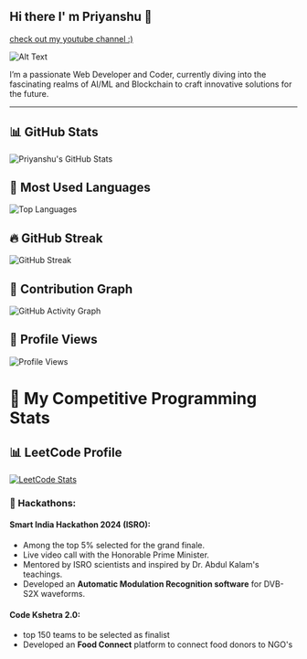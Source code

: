 ## Hi there I' m Priyanshu 👋
[check out my youtube channel :)](https://youtube.com/@priyanshuthakur8947?si=Ubv2fM9JcWYDr8Xw)

![Alt Text](https://i.pinimg.com/originals/90/70/32/9070324cdfc07c68d60eed0c39e77573.gif)

I’m a passionate Web Developer and Coder, currently diving into the fascinating realms of AI/ML and Blockchain to craft innovative solutions for the future.

---
## 📊 GitHub Stats
![Priyanshu's GitHub Stats](https://github-readme-stats.vercel.app/api?username=priyanshu1804&show_icons=true&theme=tokyonight&count_private=true)

## 🚀 Most Used Languages
![Top Languages](https://github-readme-stats.vercel.app/api/top-langs/?username=priyanshu1804&layout=compact&theme=tokyonight)

## 🔥 GitHub Streak
![GitHub Streak](https://github-readme-streak-stats.herokuapp.com/?user=priyanshu1804&theme=tokyonight)

## 🌱 Contribution Graph
![GitHub Activity Graph](https://github-readme-activity-graph.vercel.app/graph?username=priyanshu1804&theme=tokyonight)

## 👀 Profile Views
![Profile Views](https://komarev.com/ghpvc/?username=priyanshu1804&color=blue)

# 🚀 My Competitive Programming Stats  

## 📊 LeetCode Profile  
[![LeetCode Stats](https://leetcard.jacoblin.cool/priyanshu0918?theme=dark&font=Montserrat)](https://leetcode.com/priyanshu0918/)


### **🚀 Hackathons:**

#### **Smart India Hackathon 2024 (ISRO):**
- Among the top 5% selected for the grand finale.
- Live video call with the Honorable Prime Minister.
- Mentored by ISRO scientists and inspired by Dr. Abdul Kalam's teachings.
- Developed an **Automatic Modulation Recognition software** for DVB-S2X waveforms.

#### **Code Kshetra 2.0:**
- top 150 teams to be selected as finalist
- Developed an **Food Connect** platform to connect food donors to NGO's
